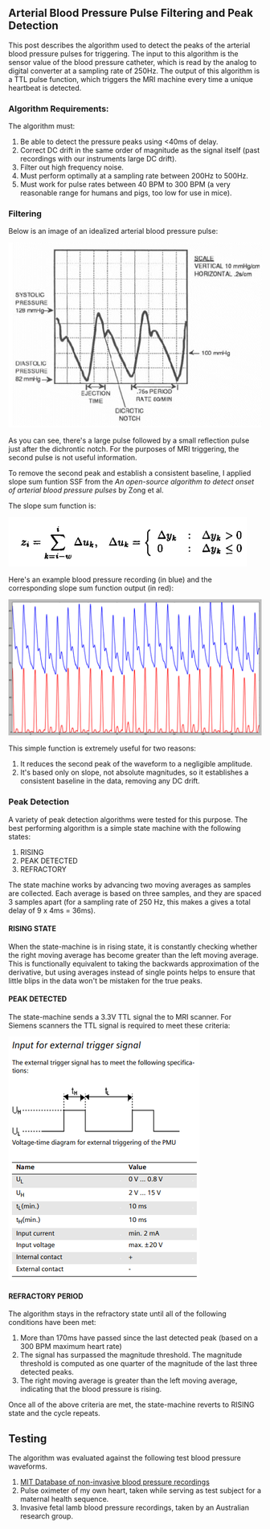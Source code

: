 ## Arterial Blood Pressure Pulse Filtering and Peak Detection

This post describes the algorithm used to detect the peaks of the arterial blood pressure pulses for triggering. The input to this algorithm is the sensor value of the blood pressure catheter, which is read by the analog to digital converter at a sampling rate of 250Hz. The output of this algorithm is a TTL pulse function, which triggers the MRI machine every time a unique heartbeat is detected.

### Algorithm Requirements:

The algorithm must:

1. Be able to detect the pressure peaks using <40ms of delay.
2. Correct DC drift in the same order of magnitude as the signal itself (past recordings with our instruments large DC drift).
3. Filter out high frequency noise.
4. Must perform optimally at a sampling rate between 200Hz to 500Hz.
5. Must work for pulse rates between 40 BPM to 300 BPM (a very reasonable range for humans and pigs, too low for use in mice).

### Filtering

Below is an image of an idealized arterial blood pressure pulse:


![alt text](/images/ideal_arterial_blood_pressure_pulse.gif "An arterial blood pressure pulse")

As you can see, there's a large pulse followed by a small reflection pulse just after the dichrontic notch. For the purposes of MRI triggering, the second pulse is not useful information. 

To remove the second peak and establish a consistent baseline, I applied slope sum funtion <abbr>SSF</abbr> from the <i> An open-source algorithm to detect onset of arterial blood pressure pulses </i> by Zong et al.

The slope sum function is:

![alt text](/images/slope_sum_function.png "the slope sum function")

Here's an example blood pressure recording (in blue) and the corresponding slope sum function output (in red):

![alt text](/images/ssf_demo.png "An arterial blood pressure pulse")

This simple function is extremely useful for two reasons:

1. It reduces the second peak of the waveform to a negligible amplitude.
2. It's based only on slope, not absolute magnitudes, so it establishes a consistent baseline in the data, removing any DC drift.

### Peak Detection

A variety of peak detection algorithms were tested for this purpose. The best performing algorithm is a simple state machine with the following states:

1. RISING
2. PEAK DETECTED
3. REFRACTORY

The state machine works by advancing two moving averages as samples are collected. Each average is based on three samples, and they are spaced 3 samples apart (for a sampling rate of 250 Hz, this makes a gives a total delay of 9 x 4ms = 36ms). 

#### RISING STATE

When the state-machine is in rising state, it is constantly checking whether the right moving average has become greater than the left moving average. This is functionally equivalent to taking the backwards approximation of the derivative, but using averages instead of single points helps to ensure that little blips in the data won't be mistaken for the true peaks.

#### PEAK DETECTED

The state-machine sends a 3.3V TTL signal the to MRI scanner. For Siemens scanners the TTL signal is required to meet these criteria:

![alt text](/images/siemens_external_trigger.png "the slope sum function applied to a human arterial blood pressure waveform")

#### REFRACTORY PERIOD

The algorithm stays in the refractory state until all of the following conditions have been met:

1. More than 170ms have passed since the last detected peak (based on a 300 BPM maximum heart rate)
2. The signal has surpassed the magnitude threshold. The magnitude threshold is computed as one quarter of the magnitude of the last three detected peaks.
3. The right moving average is greater than the left moving average, indicating that the blood pressure is rising.

Once all of the above criteria are met, the state-machine reverts to RISING state and the cycle repeats.

## Testing

The algorithm was evaluated against the following test blood pressure waveforms.

1. [MIT Database of non-invasive blood pressure recordings](http://physionet.cps.unizar.es/physiobank/database/slpdb/slpdb.shtml)
2. Pulse oximeter of my own heart, taken while serving as test subject for a maternal health sequence.
3. Invasive fetal lamb blood pressure recordings, taken by an Australian research group.
